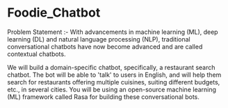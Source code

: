 # Foodie_Chatbot

Problem Statement :-
With advancements in machine learning (ML), deep learning (DL) and natural language processing (NLP), traditional conversational chatbots have now become advanced and are called contextual chatbots. 

We will build a domain-specific chatbot, specifically, a restaurant search chatbot. The bot will be able to 'talk' to users in English, and will help them search for restaurants offering multiple cuisines, suiting different budgets, etc., in several cities. You will be using an open-source machine learning (ML) framework called Rasa for building these conversational bots.
